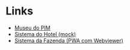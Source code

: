 # Links

- [Museu do PIM](https://alexandremoreira.github.io/museu/)
- [Sistema do Hotel (mock)](https://alexandremoreira.github.io/fazenda/)
- [Sistema da Fazenda (PWA com Webviewer)](https://alexandremoreira.github.io/fazenda/)
